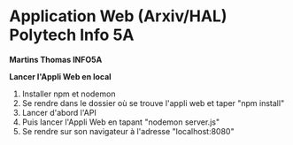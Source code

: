 # Application Web (Arxiv/HAL) Polytech Info 5A
**Martins Thomas INFO5A**

**Lancer l'Appli Web en local**

1. Installer npm et nodemon
2. Se rendre dans le dossier où se trouve l'appli web et taper "npm install"
3. Lancer d'abord l'API 
4. Puis lancer l'Appli Web en tapant "nodemon server.js"
5. Se rendre sur son navigateur à l'adresse "localhost:8080"
